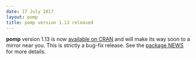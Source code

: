 ```yaml
---
date: 17 July 2017
layout: pomp
title: pomp version 1.13 released
---
```


**pomp** version 1.13 is now [available on CRAN](https://cran.r-project.org/package=pomp) and will make its way soon to a mirror near you.
This is strictly a bug-fix release.
See the [package NEWS](https://cran.r-project.org/web/packages/pomp/news.html) for more details.
